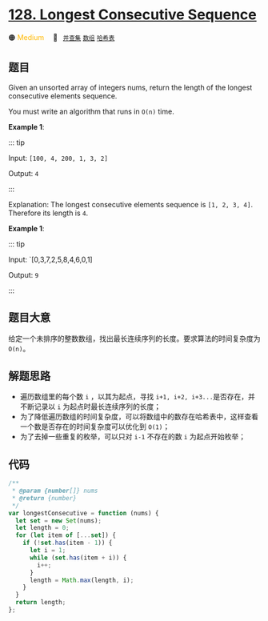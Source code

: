 # [128. Longest Consecutive Sequence](https://leetcode.com/problems/longest-consecutive-sequence/)

🟠 <font color=#ffb800>Medium</font>&emsp; 🔖&ensp; [`并查集`](/leetcode/outline/tag/disjoint-set-union.md) [`数组`](/leetcode/outline/tag/array.md) [`哈希表`](/leetcode/outline/tag/hash-table.md)

## 题目

Given an unsorted array of integers nums, return the length of the longest consecutive elements sequence.

You must write an algorithm that runs in `O(n)` time.

**Example 1**:

::: tip

Input: `[100, 4, 200, 1, 3, 2]`

Output: `4`

:::

Explanation: The longest consecutive elements sequence is `[1, 2, 3, 4]`. Therefore its length is `4`.

**Example 1**:

::: tip

Input: `[0,3,7,2,5,8,4,6,0,1]

Output: `9`

:::

## 题目大意

给定一个未排序的整数数组，找出最长连续序列的长度。要求算法的时间复杂度为 `O(n)`。

## 解题思路

- 遍历数组里的每个数 `i` ，以其为起点，寻找 `i+1, i+2, i+3...`是否存在，并不断记录以 `i` 为起点时最长连续序列的长度；
- 为了降低遍历数组的时间复杂度，可以将数组中的数存在哈希表中，这样查看一个数是否存在的时间复杂度可以优化到 `O(1)`；
- 为了去掉一些重复的枚举，可以只对 `i-1` 不存在的数 `i` 为起点开始枚举；

## 代码

```javascript
/**
 * @param {number[]} nums
 * @return {number}
 */
var longestConsecutive = function (nums) {
  let set = new Set(nums);
  let length = 0;
  for (let item of [...set]) {
    if (!set.has(item - 1)) {
      let i = 1;
      while (set.has(item + i)) {
        i++;
      }
      length = Math.max(length, i);
    }
  }
  return length;
};
```
